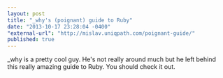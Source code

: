 ```yaml
---
layout: post
title: "_why's (poignant) guide to Ruby"
date: "2013-10-17 23:28:04 -0400"
"external-url": "http://mislav.uniqpath.com/poignant-guide/"
published: true
---
```


\_why is a pretty cool guy. He's not really around much but he left behind this
really amazing guide to Ruby. You should check it out.